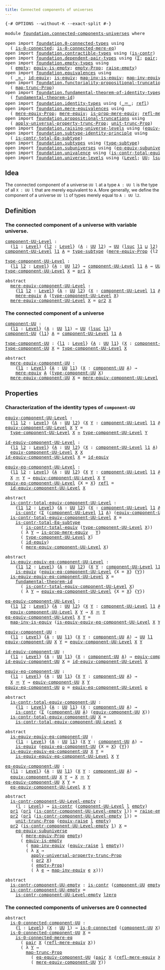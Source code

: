 ```yaml
---
title: Connected components of universes
---
```


<pre class="Agda"><a id="59" class="Symbol">{-#</a> <a id="63" class="Keyword">OPTIONS</a> <a id="71" class="Pragma">--without-K</a> <a id="83" class="Pragma">--exact-split</a> <a id="97" class="Symbol">#-}</a>

<a id="102" class="Keyword">module</a> <a id="109" href="foundation.connected-components-universes.html" class="Module">foundation.connected-components-universes</a> <a id="151" class="Keyword">where</a>

<a id="158" class="Keyword">open</a> <a id="163" class="Keyword">import</a> <a id="170" href="foundation.0-connected-types.html" class="Module">foundation.0-connected-types</a> <a id="199" class="Keyword">using</a>
  <a id="207" class="Symbol">(</a> <a id="209" href="foundation.0-connected-types.html#1858" class="Function">is-0-connected</a><a id="223" class="Symbol">;</a> <a id="225" href="foundation.0-connected-types.html#2434" class="Function">is-0-connected-mere-eq</a><a id="247" class="Symbol">)</a>
<a id="249" class="Keyword">open</a> <a id="254" class="Keyword">import</a> <a id="261" href="foundation.contractible-types.html" class="Module">foundation.contractible-types</a> <a id="291" class="Keyword">using</a> <a id="297" class="Symbol">(</a><a id="298" href="foundation-core.contractible-types.html#1006" class="Function">is-contr</a><a id="306" class="Symbol">)</a>
<a id="308" class="Keyword">open</a> <a id="313" class="Keyword">import</a> <a id="320" href="foundation.dependent-pair-types.html" class="Module">foundation.dependent-pair-types</a> <a id="352" class="Keyword">using</a> <a id="358" class="Symbol">(</a><a id="359" href="foundation-core.dependent-pair-types.html#515" class="Record">Σ</a><a id="360" class="Symbol">;</a> <a id="362" href="foundation-core.dependent-pair-types.html#588" class="InductiveConstructor">pair</a><a id="366" class="Symbol">;</a> <a id="368" href="foundation-core.dependent-pair-types.html#605" class="Field">pr1</a><a id="371" class="Symbol">;</a> <a id="373" href="foundation-core.dependent-pair-types.html#617" class="Field">pr2</a><a id="376" class="Symbol">)</a>
<a id="378" class="Keyword">open</a> <a id="383" class="Keyword">import</a> <a id="390" href="foundation.empty-types.html" class="Module">foundation.empty-types</a> <a id="413" class="Keyword">using</a>
  <a id="421" class="Symbol">(</a> <a id="423" href="foundation-core.empty-types.html#1057" class="Datatype">empty</a><a id="428" class="Symbol">;</a> <a id="430" href="foundation-core.empty-types.html#2113" class="Function">equiv-is-empty</a><a id="444" class="Symbol">;</a> <a id="446" href="foundation-core.empty-types.html#2427" class="Function">empty-Prop</a><a id="456" class="Symbol">;</a> <a id="458" href="foundation.empty-types.html#1462" class="Function">raise-empty</a><a id="469" class="Symbol">)</a>
<a id="471" class="Keyword">open</a> <a id="476" class="Keyword">import</a> <a id="483" href="foundation.equivalences.html" class="Module">foundation.equivalences</a> <a id="507" class="Keyword">using</a>
  <a id="515" class="Symbol">(</a> <a id="517" href="foundation-core.equivalences.html#1621" class="Function Operator">_≃_</a><a id="520" class="Symbol">;</a> <a id="522" href="foundation-core.equivalences.html#2494" class="Function">id-equiv</a><a id="530" class="Symbol">;</a> <a id="532" href="foundation-core.equivalences.html#1556" class="Function">is-equiv</a><a id="540" class="Symbol">;</a> <a id="542" href="foundation-core.equivalences.html#4187" class="Function">map-inv-is-equiv</a><a id="558" class="Symbol">;</a> <a id="560" href="foundation-core.equivalences.html#5036" class="Function">map-inv-equiv</a><a id="573" class="Symbol">)</a>
<a id="575" class="Keyword">open</a> <a id="580" class="Keyword">import</a> <a id="587" href="foundation.functoriality-propositional-truncation.html" class="Module">foundation.functoriality-propositional-truncation</a> <a id="637" class="Keyword">using</a>
  <a id="645" class="Symbol">(</a> <a id="647" href="foundation.functoriality-propositional-truncation.html#1456" class="Function">map-trunc-Prop</a><a id="661" class="Symbol">)</a>
<a id="663" class="Keyword">open</a> <a id="668" class="Keyword">import</a> <a id="675" href="foundation.fundamental-theorem-of-identity-types.html" class="Module">foundation.fundamental-theorem-of-identity-types</a> <a id="724" class="Keyword">using</a>
  <a id="732" class="Symbol">(</a> <a id="734" href="foundation-core.fundamental-theorem-of-identity-types.html#1894" class="Function">fundamental-theorem-id</a><a id="756" class="Symbol">)</a>
<a id="758" class="Keyword">open</a> <a id="763" class="Keyword">import</a> <a id="770" href="foundation.identity-types.html" class="Module">foundation.identity-types</a> <a id="796" class="Keyword">using</a> <a id="802" class="Symbol">(</a><a id="803" href="foundation-core.identity-types.html#1865" class="Function Operator">_＝_</a><a id="806" class="Symbol">;</a> <a id="808" href="foundation-core.identity-types.html#1820" class="InductiveConstructor">refl</a><a id="812" class="Symbol">)</a>
<a id="814" class="Keyword">open</a> <a id="819" class="Keyword">import</a> <a id="826" href="foundation.mere-equivalences.html" class="Module">foundation.mere-equivalences</a> <a id="855" class="Keyword">using</a>
  <a id="863" class="Symbol">(</a> <a id="865" href="foundation.mere-equivalences.html#1301" class="Function">mere-equiv-Prop</a><a id="880" class="Symbol">;</a> <a id="882" href="foundation.mere-equivalences.html#1415" class="Function">mere-equiv</a><a id="892" class="Symbol">;</a> <a id="894" href="foundation.mere-equivalences.html#1538" class="Function">is-prop-mere-equiv</a><a id="912" class="Symbol">;</a> <a id="914" href="foundation.mere-equivalences.html#1771" class="Function">refl-mere-equiv</a><a id="929" class="Symbol">)</a>
<a id="931" class="Keyword">open</a> <a id="936" class="Keyword">import</a> <a id="943" href="foundation.propositional-truncations.html" class="Module">foundation.propositional-truncations</a> <a id="980" class="Keyword">using</a>
  <a id="988" class="Symbol">(</a> <a id="990" href="foundation.propositional-truncations.html#5775" class="Function">apply-universal-property-trunc-Prop</a><a id="1025" class="Symbol">;</a> <a id="1027" href="foundation.propositional-truncations.html#2293" class="Function">unit-trunc-Prop</a><a id="1042" class="Symbol">)</a>
<a id="1044" class="Keyword">open</a> <a id="1049" class="Keyword">import</a> <a id="1056" href="foundation.raising-universe-levels.html" class="Module">foundation.raising-universe-levels</a> <a id="1091" class="Keyword">using</a> <a id="1097" class="Symbol">(</a><a id="1098" href="foundation.raising-universe-levels.html#1550" class="Function">equiv-raise</a><a id="1109" class="Symbol">)</a>
<a id="1111" class="Keyword">open</a> <a id="1116" class="Keyword">import</a> <a id="1123" href="foundation.subtype-identity-principle.html" class="Module">foundation.subtype-identity-principle</a> <a id="1161" class="Keyword">using</a>
  <a id="1169" class="Symbol">(</a> <a id="1171" href="foundation-core.subtype-identity-principle.html#1586" class="Function">is-contr-total-Eq-subtype</a><a id="1196" class="Symbol">)</a>
<a id="1198" class="Keyword">open</a> <a id="1203" class="Keyword">import</a> <a id="1210" href="foundation.subtypes.html" class="Module">foundation.subtypes</a> <a id="1230" class="Keyword">using</a> <a id="1236" class="Symbol">(</a><a id="1237" href="foundation-core.subtypes.html#2619" class="Function">type-subtype</a><a id="1249" class="Symbol">)</a>
<a id="1251" class="Keyword">open</a> <a id="1256" class="Keyword">import</a> <a id="1263" href="foundation.subuniverses.html" class="Module">foundation.subuniverses</a> <a id="1287" class="Keyword">using</a> <a id="1293" class="Symbol">(</a><a id="1294" href="foundation.subuniverses.html#3939" class="Function">eq-equiv-subuniverse</a><a id="1314" class="Symbol">)</a>
<a id="1316" class="Keyword">open</a> <a id="1321" class="Keyword">import</a> <a id="1328" href="foundation.univalence.html" class="Module">foundation.univalence</a> <a id="1350" class="Keyword">using</a> <a id="1356" class="Symbol">(</a><a id="1357" href="foundation-core.univalence.html#2381" class="Function">is-contr-total-equiv</a><a id="1377" class="Symbol">)</a>
<a id="1379" class="Keyword">open</a> <a id="1384" class="Keyword">import</a> <a id="1391" href="foundation.universe-levels.html" class="Module">foundation.universe-levels</a> <a id="1418" class="Keyword">using</a> <a id="1424" class="Symbol">(</a><a id="1425" href="Agda.Primitive.html#597" class="Postulate">Level</a><a id="1430" class="Symbol">;</a> <a id="1432" href="foundation-core.universe-levels.html#235" class="Primitive">UU</a><a id="1434" class="Symbol">;</a> <a id="1436" href="Agda.Primitive.html#780" class="Primitive">lsuc</a><a id="1440" class="Symbol">;</a> <a id="1442" href="Agda.Primitive.html#810" class="Primitive Operator">_⊔_</a><a id="1445" class="Symbol">;</a> <a id="1447" href="Agda.Primitive.html#764" class="Primitive">lzero</a><a id="1452" class="Symbol">)</a>
</pre>
## Idea

The connected component of a universe `UU l` at a type `A : UU l` is the type of all `X : UU l` that are merely equivalent to `A`. More generally, we define the component of a universe `UU l1` of types merely equal to `A : UU l2`.

## Definition

### The connected component of a universe with variable universe.

<pre class="Agda"><a id="component-UU-Level"></a><a id="1790" href="foundation.connected-components-universes.html#1790" class="Function">component-UU-Level</a> <a id="1809" class="Symbol">:</a>
  <a id="1813" class="Symbol">(</a><a id="1814" href="foundation.connected-components-universes.html#1814" class="Bound">l1</a> <a id="1817" class="Symbol">:</a> <a id="1819" href="Agda.Primitive.html#597" class="Postulate">Level</a><a id="1824" class="Symbol">)</a> <a id="1826" class="Symbol">{</a><a id="1827" href="foundation.connected-components-universes.html#1827" class="Bound">l2</a> <a id="1830" class="Symbol">:</a> <a id="1832" href="Agda.Primitive.html#597" class="Postulate">Level</a><a id="1837" class="Symbol">}</a> <a id="1839" class="Symbol">(</a><a id="1840" href="foundation.connected-components-universes.html#1840" class="Bound">A</a> <a id="1842" class="Symbol">:</a> <a id="1844" href="foundation-core.universe-levels.html#235" class="Primitive">UU</a> <a id="1847" href="foundation.connected-components-universes.html#1827" class="Bound">l2</a><a id="1849" class="Symbol">)</a> <a id="1851" class="Symbol">→</a> <a id="1853" href="foundation-core.universe-levels.html#235" class="Primitive">UU</a> <a id="1856" class="Symbol">(</a><a id="1857" href="Agda.Primitive.html#780" class="Primitive">lsuc</a> <a id="1862" href="foundation.connected-components-universes.html#1814" class="Bound">l1</a> <a id="1865" href="Agda.Primitive.html#810" class="Primitive Operator">⊔</a> <a id="1867" href="foundation.connected-components-universes.html#1827" class="Bound">l2</a><a id="1869" class="Symbol">)</a>
<a id="1871" href="foundation.connected-components-universes.html#1790" class="Function">component-UU-Level</a> <a id="1890" href="foundation.connected-components-universes.html#1890" class="Bound">l1</a> <a id="1893" href="foundation.connected-components-universes.html#1893" class="Bound">A</a> <a id="1895" class="Symbol">=</a> <a id="1897" href="foundation-core.subtypes.html#2619" class="Function">type-subtype</a> <a id="1910" class="Symbol">(</a><a id="1911" href="foundation.mere-equivalences.html#1301" class="Function">mere-equiv-Prop</a> <a id="1927" class="Symbol">{</a><a id="1928" class="Argument">l2</a> <a id="1931" class="Symbol">=</a> <a id="1933" href="foundation.connected-components-universes.html#1890" class="Bound">l1</a><a id="1935" class="Symbol">}</a> <a id="1937" href="foundation.connected-components-universes.html#1893" class="Bound">A</a><a id="1938" class="Symbol">)</a>

<a id="type-component-UU-Level"></a><a id="1941" href="foundation.connected-components-universes.html#1941" class="Function">type-component-UU-Level</a> <a id="1965" class="Symbol">:</a>
  <a id="1969" class="Symbol">{</a><a id="1970" href="foundation.connected-components-universes.html#1970" class="Bound">l1</a> <a id="1973" href="foundation.connected-components-universes.html#1973" class="Bound">l2</a> <a id="1976" class="Symbol">:</a> <a id="1978" href="Agda.Primitive.html#597" class="Postulate">Level</a><a id="1983" class="Symbol">}</a> <a id="1985" class="Symbol">{</a><a id="1986" href="foundation.connected-components-universes.html#1986" class="Bound">A</a> <a id="1988" class="Symbol">:</a> <a id="1990" href="foundation-core.universe-levels.html#235" class="Primitive">UU</a> <a id="1993" href="foundation.connected-components-universes.html#1973" class="Bound">l2</a><a id="1995" class="Symbol">}</a> <a id="1997" class="Symbol">→</a> <a id="1999" href="foundation.connected-components-universes.html#1790" class="Function">component-UU-Level</a> <a id="2018" href="foundation.connected-components-universes.html#1970" class="Bound">l1</a> <a id="2021" href="foundation.connected-components-universes.html#1986" class="Bound">A</a> <a id="2023" class="Symbol">→</a> <a id="2025" href="foundation-core.universe-levels.html#235" class="Primitive">UU</a> <a id="2028" href="foundation.connected-components-universes.html#1970" class="Bound">l1</a>
<a id="2031" href="foundation.connected-components-universes.html#1941" class="Function">type-component-UU-Level</a> <a id="2055" href="foundation.connected-components-universes.html#2055" class="Bound">X</a> <a id="2057" class="Symbol">=</a> <a id="2059" href="foundation-core.dependent-pair-types.html#605" class="Field">pr1</a> <a id="2063" href="foundation.connected-components-universes.html#2055" class="Bound">X</a>

<a id="2066" class="Keyword">abstract</a>
  <a id="mere-equiv-component-UU-Level"></a><a id="2077" href="foundation.connected-components-universes.html#2077" class="Function">mere-equiv-component-UU-Level</a> <a id="2107" class="Symbol">:</a>
    <a id="2113" class="Symbol">{</a><a id="2114" href="foundation.connected-components-universes.html#2114" class="Bound">l1</a> <a id="2117" href="foundation.connected-components-universes.html#2117" class="Bound">l2</a> <a id="2120" class="Symbol">:</a> <a id="2122" href="Agda.Primitive.html#597" class="Postulate">Level</a><a id="2127" class="Symbol">}</a> <a id="2129" class="Symbol">{</a><a id="2130" href="foundation.connected-components-universes.html#2130" class="Bound">A</a> <a id="2132" class="Symbol">:</a> <a id="2134" href="foundation-core.universe-levels.html#235" class="Primitive">UU</a> <a id="2137" href="foundation.connected-components-universes.html#2117" class="Bound">l2</a><a id="2139" class="Symbol">}</a> <a id="2141" class="Symbol">(</a><a id="2142" href="foundation.connected-components-universes.html#2142" class="Bound">X</a> <a id="2144" class="Symbol">:</a> <a id="2146" href="foundation.connected-components-universes.html#1790" class="Function">component-UU-Level</a> <a id="2165" href="foundation.connected-components-universes.html#2114" class="Bound">l1</a> <a id="2168" href="foundation.connected-components-universes.html#2130" class="Bound">A</a><a id="2169" class="Symbol">)</a> <a id="2171" class="Symbol">→</a>
    <a id="2177" href="foundation.mere-equivalences.html#1415" class="Function">mere-equiv</a> <a id="2188" href="foundation.connected-components-universes.html#2130" class="Bound">A</a> <a id="2190" class="Symbol">(</a><a id="2191" href="foundation.connected-components-universes.html#1941" class="Function">type-component-UU-Level</a> <a id="2215" href="foundation.connected-components-universes.html#2142" class="Bound">X</a><a id="2216" class="Symbol">)</a>
  <a id="2220" href="foundation.connected-components-universes.html#2077" class="Function">mere-equiv-component-UU-Level</a> <a id="2250" href="foundation.connected-components-universes.html#2250" class="Bound">X</a> <a id="2252" class="Symbol">=</a> <a id="2254" href="foundation-core.dependent-pair-types.html#617" class="Field">pr2</a> <a id="2258" href="foundation.connected-components-universes.html#2250" class="Bound">X</a>
</pre>
### The connected component of a universe

<pre class="Agda"><a id="component-UU"></a><a id="2316" href="foundation.connected-components-universes.html#2316" class="Function">component-UU</a> <a id="2329" class="Symbol">:</a>
  <a id="2333" class="Symbol">{</a><a id="2334" href="foundation.connected-components-universes.html#2334" class="Bound">l1</a> <a id="2337" class="Symbol">:</a> <a id="2339" href="Agda.Primitive.html#597" class="Postulate">Level</a><a id="2344" class="Symbol">}</a> <a id="2346" class="Symbol">(</a><a id="2347" href="foundation.connected-components-universes.html#2347" class="Bound">A</a> <a id="2349" class="Symbol">:</a> <a id="2351" href="foundation-core.universe-levels.html#235" class="Primitive">UU</a> <a id="2354" href="foundation.connected-components-universes.html#2334" class="Bound">l1</a><a id="2356" class="Symbol">)</a> <a id="2358" class="Symbol">→</a> <a id="2360" href="foundation-core.universe-levels.html#235" class="Primitive">UU</a> <a id="2363" class="Symbol">(</a><a id="2364" href="Agda.Primitive.html#780" class="Primitive">lsuc</a> <a id="2369" href="foundation.connected-components-universes.html#2334" class="Bound">l1</a><a id="2371" class="Symbol">)</a>
<a id="2373" href="foundation.connected-components-universes.html#2316" class="Function">component-UU</a> <a id="2386" class="Symbol">{</a><a id="2387" href="foundation.connected-components-universes.html#2387" class="Bound">l1</a><a id="2389" class="Symbol">}</a> <a id="2391" href="foundation.connected-components-universes.html#2391" class="Bound">A</a> <a id="2393" class="Symbol">=</a> <a id="2395" href="foundation.connected-components-universes.html#1790" class="Function">component-UU-Level</a> <a id="2414" href="foundation.connected-components-universes.html#2387" class="Bound">l1</a> <a id="2417" href="foundation.connected-components-universes.html#2391" class="Bound">A</a>

<a id="type-component-UU"></a><a id="2420" href="foundation.connected-components-universes.html#2420" class="Function">type-component-UU</a> <a id="2438" class="Symbol">:</a> <a id="2440" class="Symbol">{</a><a id="2441" href="foundation.connected-components-universes.html#2441" class="Bound">l1</a> <a id="2444" class="Symbol">:</a> <a id="2446" href="Agda.Primitive.html#597" class="Postulate">Level</a><a id="2451" class="Symbol">}</a> <a id="2453" class="Symbol">{</a><a id="2454" href="foundation.connected-components-universes.html#2454" class="Bound">A</a> <a id="2456" class="Symbol">:</a> <a id="2458" href="foundation-core.universe-levels.html#235" class="Primitive">UU</a> <a id="2461" href="foundation.connected-components-universes.html#2441" class="Bound">l1</a><a id="2463" class="Symbol">}</a> <a id="2465" class="Symbol">(</a><a id="2466" href="foundation.connected-components-universes.html#2466" class="Bound">X</a> <a id="2468" class="Symbol">:</a> <a id="2470" href="foundation.connected-components-universes.html#2316" class="Function">component-UU</a> <a id="2483" href="foundation.connected-components-universes.html#2454" class="Bound">A</a><a id="2484" class="Symbol">)</a> <a id="2486" class="Symbol">→</a> <a id="2488" href="foundation-core.universe-levels.html#235" class="Primitive">UU</a> <a id="2491" href="foundation.connected-components-universes.html#2441" class="Bound">l1</a>
<a id="2494" href="foundation.connected-components-universes.html#2420" class="Function">type-component-UU</a> <a id="2512" href="foundation.connected-components-universes.html#2512" class="Bound">X</a> <a id="2514" class="Symbol">=</a> <a id="2516" href="foundation.connected-components-universes.html#1941" class="Function">type-component-UU-Level</a> <a id="2540" href="foundation.connected-components-universes.html#2512" class="Bound">X</a>

<a id="2543" class="Keyword">abstract</a>
  <a id="mere-equiv-component-UU"></a><a id="2554" href="foundation.connected-components-universes.html#2554" class="Function">mere-equiv-component-UU</a> <a id="2578" class="Symbol">:</a>
    <a id="2584" class="Symbol">{</a><a id="2585" href="foundation.connected-components-universes.html#2585" class="Bound">l1</a> <a id="2588" class="Symbol">:</a> <a id="2590" href="Agda.Primitive.html#597" class="Postulate">Level</a><a id="2595" class="Symbol">}</a> <a id="2597" class="Symbol">{</a><a id="2598" href="foundation.connected-components-universes.html#2598" class="Bound">A</a> <a id="2600" class="Symbol">:</a> <a id="2602" href="foundation-core.universe-levels.html#235" class="Primitive">UU</a> <a id="2605" href="foundation.connected-components-universes.html#2585" class="Bound">l1</a><a id="2607" class="Symbol">}</a> <a id="2609" class="Symbol">(</a><a id="2610" href="foundation.connected-components-universes.html#2610" class="Bound">X</a> <a id="2612" class="Symbol">:</a> <a id="2614" href="foundation.connected-components-universes.html#2316" class="Function">component-UU</a> <a id="2627" href="foundation.connected-components-universes.html#2598" class="Bound">A</a><a id="2628" class="Symbol">)</a> <a id="2630" class="Symbol">→</a>
    <a id="2636" href="foundation.mere-equivalences.html#1415" class="Function">mere-equiv</a> <a id="2647" href="foundation.connected-components-universes.html#2598" class="Bound">A</a> <a id="2649" class="Symbol">(</a><a id="2650" href="foundation.connected-components-universes.html#2420" class="Function">type-component-UU</a> <a id="2668" href="foundation.connected-components-universes.html#2610" class="Bound">X</a><a id="2669" class="Symbol">)</a>
  <a id="2673" href="foundation.connected-components-universes.html#2554" class="Function">mere-equiv-component-UU</a> <a id="2697" href="foundation.connected-components-universes.html#2697" class="Bound">X</a> <a id="2699" class="Symbol">=</a> <a id="2701" href="foundation.connected-components-universes.html#2077" class="Function">mere-equiv-component-UU-Level</a> <a id="2731" href="foundation.connected-components-universes.html#2697" class="Bound">X</a>
</pre>
## Properties

### Characterization of the identity types of `component-UU`

<pre class="Agda"><a id="equiv-component-UU-Level"></a><a id="2823" href="foundation.connected-components-universes.html#2823" class="Function">equiv-component-UU-Level</a> <a id="2848" class="Symbol">:</a>
  <a id="2852" class="Symbol">{</a><a id="2853" href="foundation.connected-components-universes.html#2853" class="Bound">l1</a> <a id="2856" href="foundation.connected-components-universes.html#2856" class="Bound">l2</a> <a id="2859" class="Symbol">:</a> <a id="2861" href="Agda.Primitive.html#597" class="Postulate">Level</a><a id="2866" class="Symbol">}</a> <a id="2868" class="Symbol">{</a><a id="2869" href="foundation.connected-components-universes.html#2869" class="Bound">A</a> <a id="2871" class="Symbol">:</a> <a id="2873" href="foundation-core.universe-levels.html#235" class="Primitive">UU</a> <a id="2876" href="foundation.connected-components-universes.html#2856" class="Bound">l2</a><a id="2878" class="Symbol">}</a> <a id="2880" class="Symbol">(</a><a id="2881" href="foundation.connected-components-universes.html#2881" class="Bound">X</a> <a id="2883" href="foundation.connected-components-universes.html#2883" class="Bound">Y</a> <a id="2885" class="Symbol">:</a> <a id="2887" href="foundation.connected-components-universes.html#1790" class="Function">component-UU-Level</a> <a id="2906" href="foundation.connected-components-universes.html#2853" class="Bound">l1</a> <a id="2909" href="foundation.connected-components-universes.html#2869" class="Bound">A</a><a id="2910" class="Symbol">)</a> <a id="2912" class="Symbol">→</a> <a id="2914" href="foundation-core.universe-levels.html#235" class="Primitive">UU</a> <a id="2917" href="foundation.connected-components-universes.html#2853" class="Bound">l1</a>
<a id="2920" href="foundation.connected-components-universes.html#2823" class="Function">equiv-component-UU-Level</a> <a id="2945" href="foundation.connected-components-universes.html#2945" class="Bound">X</a> <a id="2947" href="foundation.connected-components-universes.html#2947" class="Bound">Y</a> <a id="2949" class="Symbol">=</a>
  <a id="2953" href="foundation.connected-components-universes.html#1941" class="Function">type-component-UU-Level</a> <a id="2977" href="foundation.connected-components-universes.html#2945" class="Bound">X</a> <a id="2979" href="foundation-core.equivalences.html#1621" class="Function Operator">≃</a> <a id="2981" href="foundation.connected-components-universes.html#1941" class="Function">type-component-UU-Level</a> <a id="3005" href="foundation.connected-components-universes.html#2947" class="Bound">Y</a>

<a id="id-equiv-component-UU-Level"></a><a id="3008" href="foundation.connected-components-universes.html#3008" class="Function">id-equiv-component-UU-Level</a> <a id="3036" class="Symbol">:</a>
  <a id="3040" class="Symbol">{</a><a id="3041" href="foundation.connected-components-universes.html#3041" class="Bound">l1</a> <a id="3044" href="foundation.connected-components-universes.html#3044" class="Bound">l2</a> <a id="3047" class="Symbol">:</a> <a id="3049" href="Agda.Primitive.html#597" class="Postulate">Level</a><a id="3054" class="Symbol">}</a> <a id="3056" class="Symbol">{</a><a id="3057" href="foundation.connected-components-universes.html#3057" class="Bound">A</a> <a id="3059" class="Symbol">:</a> <a id="3061" href="foundation-core.universe-levels.html#235" class="Primitive">UU</a> <a id="3064" href="foundation.connected-components-universes.html#3044" class="Bound">l2</a><a id="3066" class="Symbol">}</a> <a id="3068" class="Symbol">(</a><a id="3069" href="foundation.connected-components-universes.html#3069" class="Bound">X</a> <a id="3071" class="Symbol">:</a> <a id="3073" href="foundation.connected-components-universes.html#1790" class="Function">component-UU-Level</a> <a id="3092" href="foundation.connected-components-universes.html#3041" class="Bound">l1</a> <a id="3095" href="foundation.connected-components-universes.html#3057" class="Bound">A</a><a id="3096" class="Symbol">)</a> <a id="3098" class="Symbol">→</a>
  <a id="3102" href="foundation.connected-components-universes.html#2823" class="Function">equiv-component-UU-Level</a> <a id="3127" href="foundation.connected-components-universes.html#3069" class="Bound">X</a> <a id="3129" href="foundation.connected-components-universes.html#3069" class="Bound">X</a>
<a id="3131" href="foundation.connected-components-universes.html#3008" class="Function">id-equiv-component-UU-Level</a> <a id="3159" href="foundation.connected-components-universes.html#3159" class="Bound">X</a> <a id="3161" class="Symbol">=</a> <a id="3163" href="foundation-core.equivalences.html#2494" class="Function">id-equiv</a>

<a id="equiv-eq-component-UU-Level"></a><a id="3173" href="foundation.connected-components-universes.html#3173" class="Function">equiv-eq-component-UU-Level</a> <a id="3201" class="Symbol">:</a>
  <a id="3205" class="Symbol">{</a><a id="3206" href="foundation.connected-components-universes.html#3206" class="Bound">l1</a> <a id="3209" href="foundation.connected-components-universes.html#3209" class="Bound">l2</a> <a id="3212" class="Symbol">:</a> <a id="3214" href="Agda.Primitive.html#597" class="Postulate">Level</a><a id="3219" class="Symbol">}</a> <a id="3221" class="Symbol">{</a><a id="3222" href="foundation.connected-components-universes.html#3222" class="Bound">A</a> <a id="3224" class="Symbol">:</a> <a id="3226" href="foundation-core.universe-levels.html#235" class="Primitive">UU</a> <a id="3229" href="foundation.connected-components-universes.html#3209" class="Bound">l2</a><a id="3231" class="Symbol">}</a> <a id="3233" class="Symbol">{</a><a id="3234" href="foundation.connected-components-universes.html#3234" class="Bound">X</a> <a id="3236" href="foundation.connected-components-universes.html#3236" class="Bound">Y</a> <a id="3238" class="Symbol">:</a> <a id="3240" href="foundation.connected-components-universes.html#1790" class="Function">component-UU-Level</a> <a id="3259" href="foundation.connected-components-universes.html#3206" class="Bound">l1</a> <a id="3262" href="foundation.connected-components-universes.html#3222" class="Bound">A</a><a id="3263" class="Symbol">}</a> <a id="3265" class="Symbol">→</a>
  <a id="3269" href="foundation.connected-components-universes.html#3234" class="Bound">X</a> <a id="3271" href="foundation-core.identity-types.html#1865" class="Function Operator">＝</a> <a id="3273" href="foundation.connected-components-universes.html#3236" class="Bound">Y</a> <a id="3275" class="Symbol">→</a> <a id="3277" href="foundation.connected-components-universes.html#2823" class="Function">equiv-component-UU-Level</a> <a id="3302" href="foundation.connected-components-universes.html#3234" class="Bound">X</a> <a id="3304" href="foundation.connected-components-universes.html#3236" class="Bound">Y</a>
<a id="3306" href="foundation.connected-components-universes.html#3173" class="Function">equiv-eq-component-UU-Level</a> <a id="3334" class="Symbol">{</a><a id="3335" class="Argument">X</a> <a id="3337" class="Symbol">=</a> <a id="3339" href="foundation.connected-components-universes.html#3339" class="Bound">X</a><a id="3340" class="Symbol">}</a> <a id="3342" href="foundation-core.identity-types.html#1820" class="InductiveConstructor">refl</a> <a id="3347" class="Symbol">=</a>
  <a id="3351" href="foundation.connected-components-universes.html#3008" class="Function">id-equiv-component-UU-Level</a> <a id="3379" href="foundation.connected-components-universes.html#3339" class="Bound">X</a>

<a id="3382" class="Keyword">abstract</a>
  <a id="is-contr-total-equiv-component-UU-Level"></a><a id="3393" href="foundation.connected-components-universes.html#3393" class="Function">is-contr-total-equiv-component-UU-Level</a> <a id="3433" class="Symbol">:</a>
    <a id="3439" class="Symbol">{</a><a id="3440" href="foundation.connected-components-universes.html#3440" class="Bound">l1</a> <a id="3443" href="foundation.connected-components-universes.html#3443" class="Bound">l2</a> <a id="3446" class="Symbol">:</a> <a id="3448" href="Agda.Primitive.html#597" class="Postulate">Level</a><a id="3453" class="Symbol">}</a> <a id="3455" class="Symbol">{</a><a id="3456" href="foundation.connected-components-universes.html#3456" class="Bound">A</a> <a id="3458" class="Symbol">:</a> <a id="3460" href="foundation-core.universe-levels.html#235" class="Primitive">UU</a> <a id="3463" href="foundation.connected-components-universes.html#3443" class="Bound">l2</a><a id="3465" class="Symbol">}</a> <a id="3467" class="Symbol">(</a><a id="3468" href="foundation.connected-components-universes.html#3468" class="Bound">X</a> <a id="3470" class="Symbol">:</a> <a id="3472" href="foundation.connected-components-universes.html#1790" class="Function">component-UU-Level</a> <a id="3491" href="foundation.connected-components-universes.html#3440" class="Bound">l1</a> <a id="3494" href="foundation.connected-components-universes.html#3456" class="Bound">A</a><a id="3495" class="Symbol">)</a> <a id="3497" class="Symbol">→</a>
    <a id="3503" href="foundation-core.contractible-types.html#1006" class="Function">is-contr</a> <a id="3512" class="Symbol">(</a><a id="3513" href="foundation-core.dependent-pair-types.html#515" class="Record">Σ</a> <a id="3515" class="Symbol">(</a><a id="3516" href="foundation.connected-components-universes.html#1790" class="Function">component-UU-Level</a> <a id="3535" href="foundation.connected-components-universes.html#3440" class="Bound">l1</a> <a id="3538" href="foundation.connected-components-universes.html#3456" class="Bound">A</a><a id="3539" class="Symbol">)</a> <a id="3541" class="Symbol">(</a><a id="3542" href="foundation.connected-components-universes.html#2823" class="Function">equiv-component-UU-Level</a> <a id="3567" href="foundation.connected-components-universes.html#3468" class="Bound">X</a><a id="3568" class="Symbol">))</a>
  <a id="3573" href="foundation.connected-components-universes.html#3393" class="Function">is-contr-total-equiv-component-UU-Level</a> <a id="3613" href="foundation.connected-components-universes.html#3613" class="Bound">X</a> <a id="3615" class="Symbol">=</a>
    <a id="3621" href="foundation-core.subtype-identity-principle.html#1586" class="Function">is-contr-total-Eq-subtype</a>
      <a id="3653" class="Symbol">(</a> <a id="3655" href="foundation-core.univalence.html#2381" class="Function">is-contr-total-equiv</a> <a id="3676" class="Symbol">(</a><a id="3677" href="foundation.connected-components-universes.html#1941" class="Function">type-component-UU-Level</a> <a id="3701" href="foundation.connected-components-universes.html#3613" class="Bound">X</a><a id="3702" class="Symbol">))</a>
      <a id="3711" class="Symbol">(</a> <a id="3713" class="Symbol">λ</a> <a id="3715" href="foundation.connected-components-universes.html#3715" class="Bound">Y</a> <a id="3717" class="Symbol">→</a> <a id="3719" href="foundation.mere-equivalences.html#1538" class="Function">is-prop-mere-equiv</a> <a id="3738" class="Symbol">_</a> <a id="3740" href="foundation.connected-components-universes.html#3715" class="Bound">Y</a><a id="3741" class="Symbol">)</a>
      <a id="3749" class="Symbol">(</a> <a id="3751" href="foundation.connected-components-universes.html#1941" class="Function">type-component-UU-Level</a> <a id="3775" href="foundation.connected-components-universes.html#3613" class="Bound">X</a><a id="3776" class="Symbol">)</a>
      <a id="3784" class="Symbol">(</a> <a id="3786" href="foundation-core.equivalences.html#2494" class="Function">id-equiv</a><a id="3794" class="Symbol">)</a>
      <a id="3802" class="Symbol">(</a> <a id="3804" href="foundation.connected-components-universes.html#2077" class="Function">mere-equiv-component-UU-Level</a> <a id="3834" href="foundation.connected-components-universes.html#3613" class="Bound">X</a><a id="3835" class="Symbol">)</a>

<a id="3838" class="Keyword">abstract</a>
  <a id="is-equiv-equiv-eq-component-UU-Level"></a><a id="3849" href="foundation.connected-components-universes.html#3849" class="Function">is-equiv-equiv-eq-component-UU-Level</a> <a id="3886" class="Symbol">:</a>
    <a id="3892" class="Symbol">{</a><a id="3893" href="foundation.connected-components-universes.html#3893" class="Bound">l1</a> <a id="3896" href="foundation.connected-components-universes.html#3896" class="Bound">l2</a> <a id="3899" class="Symbol">:</a> <a id="3901" href="Agda.Primitive.html#597" class="Postulate">Level</a><a id="3906" class="Symbol">}</a> <a id="3908" class="Symbol">{</a><a id="3909" href="foundation.connected-components-universes.html#3909" class="Bound">A</a> <a id="3911" class="Symbol">:</a> <a id="3913" href="foundation-core.universe-levels.html#235" class="Primitive">UU</a> <a id="3916" href="foundation.connected-components-universes.html#3896" class="Bound">l2</a><a id="3918" class="Symbol">}</a> <a id="3920" class="Symbol">(</a><a id="3921" href="foundation.connected-components-universes.html#3921" class="Bound">X</a> <a id="3923" href="foundation.connected-components-universes.html#3923" class="Bound">Y</a> <a id="3925" class="Symbol">:</a> <a id="3927" href="foundation.connected-components-universes.html#1790" class="Function">component-UU-Level</a> <a id="3946" href="foundation.connected-components-universes.html#3893" class="Bound">l1</a> <a id="3949" href="foundation.connected-components-universes.html#3909" class="Bound">A</a><a id="3950" class="Symbol">)</a> <a id="3952" class="Symbol">→</a>
    <a id="3958" href="foundation-core.equivalences.html#1556" class="Function">is-equiv</a> <a id="3967" class="Symbol">(</a><a id="3968" href="foundation.connected-components-universes.html#3173" class="Function">equiv-eq-component-UU-Level</a> <a id="3996" class="Symbol">{</a><a id="3997" class="Argument">X</a> <a id="3999" class="Symbol">=</a> <a id="4001" href="foundation.connected-components-universes.html#3921" class="Bound">X</a><a id="4002" class="Symbol">}</a> <a id="4004" class="Symbol">{</a><a id="4005" href="foundation.connected-components-universes.html#3923" class="Bound">Y</a><a id="4006" class="Symbol">})</a>
  <a id="4011" href="foundation.connected-components-universes.html#3849" class="Function">is-equiv-equiv-eq-component-UU-Level</a> <a id="4048" href="foundation.connected-components-universes.html#4048" class="Bound">X</a> <a id="4050" class="Symbol">=</a>
    <a id="4056" href="foundation-core.fundamental-theorem-of-identity-types.html#1894" class="Function">fundamental-theorem-id</a>
      <a id="4085" class="Symbol">(</a> <a id="4087" href="foundation.connected-components-universes.html#3393" class="Function">is-contr-total-equiv-component-UU-Level</a> <a id="4127" href="foundation.connected-components-universes.html#4048" class="Bound">X</a><a id="4128" class="Symbol">)</a>
      <a id="4136" class="Symbol">(</a> <a id="4138" class="Symbol">λ</a> <a id="4140" href="foundation.connected-components-universes.html#4140" class="Bound">Y</a> <a id="4142" class="Symbol">→</a> <a id="4144" href="foundation.connected-components-universes.html#3173" class="Function">equiv-eq-component-UU-Level</a> <a id="4172" class="Symbol">{</a><a id="4173" class="Argument">X</a> <a id="4175" class="Symbol">=</a> <a id="4177" href="foundation.connected-components-universes.html#4048" class="Bound">X</a><a id="4178" class="Symbol">}</a> <a id="4180" class="Symbol">{</a><a id="4181" href="foundation.connected-components-universes.html#4140" class="Bound">Y</a><a id="4182" class="Symbol">})</a>

<a id="eq-equiv-component-UU-Level"></a><a id="4186" href="foundation.connected-components-universes.html#4186" class="Function">eq-equiv-component-UU-Level</a> <a id="4214" class="Symbol">:</a>
  <a id="4218" class="Symbol">{</a><a id="4219" href="foundation.connected-components-universes.html#4219" class="Bound">l1</a> <a id="4222" href="foundation.connected-components-universes.html#4222" class="Bound">l2</a> <a id="4225" class="Symbol">:</a> <a id="4227" href="Agda.Primitive.html#597" class="Postulate">Level</a><a id="4232" class="Symbol">}</a> <a id="4234" class="Symbol">{</a><a id="4235" href="foundation.connected-components-universes.html#4235" class="Bound">A</a> <a id="4237" class="Symbol">:</a> <a id="4239" href="foundation-core.universe-levels.html#235" class="Primitive">UU</a> <a id="4242" href="foundation.connected-components-universes.html#4222" class="Bound">l2</a><a id="4244" class="Symbol">}</a> <a id="4246" class="Symbol">(</a><a id="4247" href="foundation.connected-components-universes.html#4247" class="Bound">X</a> <a id="4249" href="foundation.connected-components-universes.html#4249" class="Bound">Y</a> <a id="4251" class="Symbol">:</a> <a id="4253" href="foundation.connected-components-universes.html#1790" class="Function">component-UU-Level</a> <a id="4272" href="foundation.connected-components-universes.html#4219" class="Bound">l1</a> <a id="4275" href="foundation.connected-components-universes.html#4235" class="Bound">A</a><a id="4276" class="Symbol">)</a> <a id="4278" class="Symbol">→</a>
  <a id="4282" href="foundation.connected-components-universes.html#2823" class="Function">equiv-component-UU-Level</a> <a id="4307" href="foundation.connected-components-universes.html#4247" class="Bound">X</a> <a id="4309" href="foundation.connected-components-universes.html#4249" class="Bound">Y</a> <a id="4311" class="Symbol">→</a> <a id="4313" href="foundation.connected-components-universes.html#4247" class="Bound">X</a> <a id="4315" href="foundation-core.identity-types.html#1865" class="Function Operator">＝</a> <a id="4317" href="foundation.connected-components-universes.html#4249" class="Bound">Y</a>
<a id="4319" href="foundation.connected-components-universes.html#4186" class="Function">eq-equiv-component-UU-Level</a> <a id="4347" href="foundation.connected-components-universes.html#4347" class="Bound">X</a> <a id="4349" href="foundation.connected-components-universes.html#4349" class="Bound">Y</a> <a id="4351" class="Symbol">=</a>
  <a id="4355" href="foundation-core.equivalences.html#4187" class="Function">map-inv-is-equiv</a> <a id="4372" class="Symbol">(</a><a id="4373" href="foundation.connected-components-universes.html#3849" class="Function">is-equiv-equiv-eq-component-UU-Level</a> <a id="4410" href="foundation.connected-components-universes.html#4347" class="Bound">X</a> <a id="4412" href="foundation.connected-components-universes.html#4349" class="Bound">Y</a><a id="4413" class="Symbol">)</a>

<a id="equiv-component-UU"></a><a id="4416" href="foundation.connected-components-universes.html#4416" class="Function">equiv-component-UU</a> <a id="4435" class="Symbol">:</a>
  <a id="4439" class="Symbol">{</a><a id="4440" href="foundation.connected-components-universes.html#4440" class="Bound">l1</a> <a id="4443" class="Symbol">:</a> <a id="4445" href="Agda.Primitive.html#597" class="Postulate">Level</a><a id="4450" class="Symbol">}</a> <a id="4452" class="Symbol">{</a><a id="4453" href="foundation.connected-components-universes.html#4453" class="Bound">A</a> <a id="4455" class="Symbol">:</a> <a id="4457" href="foundation-core.universe-levels.html#235" class="Primitive">UU</a> <a id="4460" href="foundation.connected-components-universes.html#4440" class="Bound">l1</a><a id="4462" class="Symbol">}</a> <a id="4464" class="Symbol">(</a><a id="4465" href="foundation.connected-components-universes.html#4465" class="Bound">X</a> <a id="4467" href="foundation.connected-components-universes.html#4467" class="Bound">Y</a> <a id="4469" class="Symbol">:</a> <a id="4471" href="foundation.connected-components-universes.html#2316" class="Function">component-UU</a> <a id="4484" href="foundation.connected-components-universes.html#4453" class="Bound">A</a><a id="4485" class="Symbol">)</a> <a id="4487" class="Symbol">→</a> <a id="4489" href="foundation-core.universe-levels.html#235" class="Primitive">UU</a> <a id="4492" href="foundation.connected-components-universes.html#4440" class="Bound">l1</a>
<a id="4495" href="foundation.connected-components-universes.html#4416" class="Function">equiv-component-UU</a> <a id="4514" href="foundation.connected-components-universes.html#4514" class="Bound">X</a> <a id="4516" href="foundation.connected-components-universes.html#4516" class="Bound">Y</a> <a id="4518" class="Symbol">=</a> <a id="4520" href="foundation.connected-components-universes.html#2823" class="Function">equiv-component-UU-Level</a> <a id="4545" href="foundation.connected-components-universes.html#4514" class="Bound">X</a> <a id="4547" href="foundation.connected-components-universes.html#4516" class="Bound">Y</a>

<a id="id-equiv-component-UU"></a><a id="4550" href="foundation.connected-components-universes.html#4550" class="Function">id-equiv-component-UU</a> <a id="4572" class="Symbol">:</a>
  <a id="4576" class="Symbol">{</a><a id="4577" href="foundation.connected-components-universes.html#4577" class="Bound">l1</a> <a id="4580" class="Symbol">:</a> <a id="4582" href="Agda.Primitive.html#597" class="Postulate">Level</a><a id="4587" class="Symbol">}</a> <a id="4589" class="Symbol">{</a><a id="4590" href="foundation.connected-components-universes.html#4590" class="Bound">A</a> <a id="4592" class="Symbol">:</a> <a id="4594" href="foundation-core.universe-levels.html#235" class="Primitive">UU</a> <a id="4597" href="foundation.connected-components-universes.html#4577" class="Bound">l1</a><a id="4599" class="Symbol">}</a> <a id="4601" class="Symbol">(</a><a id="4602" href="foundation.connected-components-universes.html#4602" class="Bound">X</a> <a id="4604" class="Symbol">:</a> <a id="4606" href="foundation.connected-components-universes.html#2316" class="Function">component-UU</a> <a id="4619" href="foundation.connected-components-universes.html#4590" class="Bound">A</a><a id="4620" class="Symbol">)</a> <a id="4622" class="Symbol">→</a> <a id="4624" href="foundation.connected-components-universes.html#4416" class="Function">equiv-component-UU</a> <a id="4643" href="foundation.connected-components-universes.html#4602" class="Bound">X</a> <a id="4645" href="foundation.connected-components-universes.html#4602" class="Bound">X</a>
<a id="4647" href="foundation.connected-components-universes.html#4550" class="Function">id-equiv-component-UU</a> <a id="4669" href="foundation.connected-components-universes.html#4669" class="Bound">X</a> <a id="4671" class="Symbol">=</a> <a id="4673" href="foundation.connected-components-universes.html#3008" class="Function">id-equiv-component-UU-Level</a> <a id="4701" href="foundation.connected-components-universes.html#4669" class="Bound">X</a>

<a id="equiv-eq-component-UU"></a><a id="4704" href="foundation.connected-components-universes.html#4704" class="Function">equiv-eq-component-UU</a> <a id="4726" class="Symbol">:</a>
  <a id="4730" class="Symbol">{</a><a id="4731" href="foundation.connected-components-universes.html#4731" class="Bound">l1</a> <a id="4734" class="Symbol">:</a> <a id="4736" href="Agda.Primitive.html#597" class="Postulate">Level</a><a id="4741" class="Symbol">}</a> <a id="4743" class="Symbol">{</a><a id="4744" href="foundation.connected-components-universes.html#4744" class="Bound">A</a> <a id="4746" class="Symbol">:</a> <a id="4748" href="foundation-core.universe-levels.html#235" class="Primitive">UU</a> <a id="4751" href="foundation.connected-components-universes.html#4731" class="Bound">l1</a><a id="4753" class="Symbol">}</a> <a id="4755" class="Symbol">{</a><a id="4756" href="foundation.connected-components-universes.html#4756" class="Bound">X</a> <a id="4758" href="foundation.connected-components-universes.html#4758" class="Bound">Y</a> <a id="4760" class="Symbol">:</a> <a id="4762" href="foundation.connected-components-universes.html#2316" class="Function">component-UU</a> <a id="4775" href="foundation.connected-components-universes.html#4744" class="Bound">A</a><a id="4776" class="Symbol">}</a> <a id="4778" class="Symbol">→</a>
  <a id="4782" href="foundation.connected-components-universes.html#4756" class="Bound">X</a> <a id="4784" href="foundation-core.identity-types.html#1865" class="Function Operator">＝</a> <a id="4786" href="foundation.connected-components-universes.html#4758" class="Bound">Y</a> <a id="4788" class="Symbol">→</a> <a id="4790" href="foundation.connected-components-universes.html#4416" class="Function">equiv-component-UU</a> <a id="4809" href="foundation.connected-components-universes.html#4756" class="Bound">X</a> <a id="4811" href="foundation.connected-components-universes.html#4758" class="Bound">Y</a>
<a id="4813" href="foundation.connected-components-universes.html#4704" class="Function">equiv-eq-component-UU</a> <a id="4835" href="foundation.connected-components-universes.html#4835" class="Bound">p</a> <a id="4837" class="Symbol">=</a> <a id="4839" href="foundation.connected-components-universes.html#3173" class="Function">equiv-eq-component-UU-Level</a> <a id="4867" href="foundation.connected-components-universes.html#4835" class="Bound">p</a>

<a id="4870" class="Keyword">abstract</a>
  <a id="is-contr-total-equiv-component-UU"></a><a id="4881" href="foundation.connected-components-universes.html#4881" class="Function">is-contr-total-equiv-component-UU</a> <a id="4915" class="Symbol">:</a>
    <a id="4921" class="Symbol">{</a><a id="4922" href="foundation.connected-components-universes.html#4922" class="Bound">l1</a> <a id="4925" class="Symbol">:</a> <a id="4927" href="Agda.Primitive.html#597" class="Postulate">Level</a><a id="4932" class="Symbol">}</a> <a id="4934" class="Symbol">{</a><a id="4935" href="foundation.connected-components-universes.html#4935" class="Bound">A</a> <a id="4937" class="Symbol">:</a> <a id="4939" href="foundation-core.universe-levels.html#235" class="Primitive">UU</a> <a id="4942" href="foundation.connected-components-universes.html#4922" class="Bound">l1</a><a id="4944" class="Symbol">}</a> <a id="4946" class="Symbol">(</a><a id="4947" href="foundation.connected-components-universes.html#4947" class="Bound">X</a> <a id="4949" class="Symbol">:</a> <a id="4951" href="foundation.connected-components-universes.html#2316" class="Function">component-UU</a> <a id="4964" href="foundation.connected-components-universes.html#4935" class="Bound">A</a><a id="4965" class="Symbol">)</a> <a id="4967" class="Symbol">→</a>
    <a id="4973" href="foundation-core.contractible-types.html#1006" class="Function">is-contr</a> <a id="4982" class="Symbol">(</a><a id="4983" href="foundation-core.dependent-pair-types.html#515" class="Record">Σ</a> <a id="4985" class="Symbol">(</a><a id="4986" href="foundation.connected-components-universes.html#2316" class="Function">component-UU</a> <a id="4999" href="foundation.connected-components-universes.html#4935" class="Bound">A</a><a id="5000" class="Symbol">)</a> <a id="5002" class="Symbol">(</a><a id="5003" href="foundation.connected-components-universes.html#4416" class="Function">equiv-component-UU</a> <a id="5022" href="foundation.connected-components-universes.html#4947" class="Bound">X</a><a id="5023" class="Symbol">))</a>
  <a id="5028" href="foundation.connected-components-universes.html#4881" class="Function">is-contr-total-equiv-component-UU</a> <a id="5062" href="foundation.connected-components-universes.html#5062" class="Bound">X</a> <a id="5064" class="Symbol">=</a>
    <a id="5070" href="foundation.connected-components-universes.html#3393" class="Function">is-contr-total-equiv-component-UU-Level</a> <a id="5110" href="foundation.connected-components-universes.html#5062" class="Bound">X</a>

<a id="5113" class="Keyword">abstract</a>
  <a id="is-equiv-equiv-eq-component-UU"></a><a id="5124" href="foundation.connected-components-universes.html#5124" class="Function">is-equiv-equiv-eq-component-UU</a> <a id="5155" class="Symbol">:</a>
    <a id="5161" class="Symbol">{</a><a id="5162" href="foundation.connected-components-universes.html#5162" class="Bound">l1</a> <a id="5165" class="Symbol">:</a> <a id="5167" href="Agda.Primitive.html#597" class="Postulate">Level</a><a id="5172" class="Symbol">}</a> <a id="5174" class="Symbol">{</a><a id="5175" href="foundation.connected-components-universes.html#5175" class="Bound">A</a> <a id="5177" class="Symbol">:</a> <a id="5179" href="foundation-core.universe-levels.html#235" class="Primitive">UU</a> <a id="5182" href="foundation.connected-components-universes.html#5162" class="Bound">l1</a><a id="5184" class="Symbol">}</a> <a id="5186" class="Symbol">(</a><a id="5187" href="foundation.connected-components-universes.html#5187" class="Bound">X</a> <a id="5189" href="foundation.connected-components-universes.html#5189" class="Bound">Y</a> <a id="5191" class="Symbol">:</a> <a id="5193" href="foundation.connected-components-universes.html#2316" class="Function">component-UU</a> <a id="5206" href="foundation.connected-components-universes.html#5175" class="Bound">A</a><a id="5207" class="Symbol">)</a> <a id="5209" class="Symbol">→</a>
    <a id="5215" href="foundation-core.equivalences.html#1556" class="Function">is-equiv</a> <a id="5224" class="Symbol">(</a><a id="5225" href="foundation.connected-components-universes.html#4704" class="Function">equiv-eq-component-UU</a> <a id="5247" class="Symbol">{</a><a id="5248" class="Argument">X</a> <a id="5250" class="Symbol">=</a> <a id="5252" href="foundation.connected-components-universes.html#5187" class="Bound">X</a><a id="5253" class="Symbol">}</a> <a id="5255" class="Symbol">{</a><a id="5256" href="foundation.connected-components-universes.html#5189" class="Bound">Y</a><a id="5257" class="Symbol">})</a>
  <a id="5262" href="foundation.connected-components-universes.html#5124" class="Function">is-equiv-equiv-eq-component-UU</a> <a id="5293" href="foundation.connected-components-universes.html#5293" class="Bound">X</a> <a id="5295" href="foundation.connected-components-universes.html#5295" class="Bound">Y</a> <a id="5297" class="Symbol">=</a>
    <a id="5303" href="foundation.connected-components-universes.html#3849" class="Function">is-equiv-equiv-eq-component-UU-Level</a> <a id="5340" href="foundation.connected-components-universes.html#5293" class="Bound">X</a> <a id="5342" href="foundation.connected-components-universes.html#5295" class="Bound">Y</a>

<a id="eq-equiv-component-UU"></a><a id="5345" href="foundation.connected-components-universes.html#5345" class="Function">eq-equiv-component-UU</a> <a id="5367" class="Symbol">:</a>
  <a id="5371" class="Symbol">{</a><a id="5372" href="foundation.connected-components-universes.html#5372" class="Bound">l1</a> <a id="5375" class="Symbol">:</a> <a id="5377" href="Agda.Primitive.html#597" class="Postulate">Level</a><a id="5382" class="Symbol">}</a> <a id="5384" class="Symbol">{</a><a id="5385" href="foundation.connected-components-universes.html#5385" class="Bound">A</a> <a id="5387" class="Symbol">:</a> <a id="5389" href="foundation-core.universe-levels.html#235" class="Primitive">UU</a> <a id="5392" href="foundation.connected-components-universes.html#5372" class="Bound">l1</a><a id="5394" class="Symbol">}</a> <a id="5396" class="Symbol">(</a><a id="5397" href="foundation.connected-components-universes.html#5397" class="Bound">X</a> <a id="5399" href="foundation.connected-components-universes.html#5399" class="Bound">Y</a> <a id="5401" class="Symbol">:</a> <a id="5403" href="foundation.connected-components-universes.html#2316" class="Function">component-UU</a> <a id="5416" href="foundation.connected-components-universes.html#5385" class="Bound">A</a><a id="5417" class="Symbol">)</a> <a id="5419" class="Symbol">→</a>
  <a id="5423" href="foundation.connected-components-universes.html#4416" class="Function">equiv-component-UU</a> <a id="5442" href="foundation.connected-components-universes.html#5397" class="Bound">X</a> <a id="5444" href="foundation.connected-components-universes.html#5399" class="Bound">Y</a> <a id="5446" class="Symbol">→</a> <a id="5448" href="foundation.connected-components-universes.html#5397" class="Bound">X</a> <a id="5450" href="foundation-core.identity-types.html#1865" class="Function Operator">＝</a> <a id="5452" href="foundation.connected-components-universes.html#5399" class="Bound">Y</a>
<a id="5454" href="foundation.connected-components-universes.html#5345" class="Function">eq-equiv-component-UU</a> <a id="5476" href="foundation.connected-components-universes.html#5476" class="Bound">X</a> <a id="5478" href="foundation.connected-components-universes.html#5478" class="Bound">Y</a> <a id="5480" class="Symbol">=</a>
  <a id="5484" href="foundation.connected-components-universes.html#4186" class="Function">eq-equiv-component-UU-Level</a> <a id="5512" href="foundation.connected-components-universes.html#5476" class="Bound">X</a> <a id="5514" href="foundation.connected-components-universes.html#5478" class="Bound">Y</a>
</pre>
<pre class="Agda"><a id="5529" class="Keyword">abstract</a>
  <a id="is-contr-component-UU-Level-empty"></a><a id="5540" href="foundation.connected-components-universes.html#5540" class="Function">is-contr-component-UU-Level-empty</a> <a id="5574" class="Symbol">:</a>
    <a id="5580" class="Symbol">(</a><a id="5581" href="foundation.connected-components-universes.html#5581" class="Bound">l</a> <a id="5583" class="Symbol">:</a> <a id="5585" href="Agda.Primitive.html#597" class="Postulate">Level</a><a id="5590" class="Symbol">)</a> <a id="5592" class="Symbol">→</a> <a id="5594" href="foundation-core.contractible-types.html#1006" class="Function">is-contr</a> <a id="5603" class="Symbol">(</a><a id="5604" href="foundation.connected-components-universes.html#1790" class="Function">component-UU-Level</a> <a id="5623" href="foundation.connected-components-universes.html#5581" class="Bound">l</a> <a id="5625" href="foundation-core.empty-types.html#1057" class="Datatype">empty</a><a id="5630" class="Symbol">)</a>
  <a id="5634" href="foundation-core.dependent-pair-types.html#605" class="Field">pr1</a> <a id="5638" class="Symbol">(</a><a id="5639" href="foundation-core.dependent-pair-types.html#605" class="Field">pr1</a> <a id="5643" class="Symbol">(</a><a id="5644" href="foundation.connected-components-universes.html#5540" class="Function">is-contr-component-UU-Level-empty</a> <a id="5678" href="foundation.connected-components-universes.html#5678" class="Bound">l</a><a id="5679" class="Symbol">))</a> <a id="5682" class="Symbol">=</a> <a id="5684" href="foundation.empty-types.html#1462" class="Function">raise-empty</a> <a id="5696" href="foundation.connected-components-universes.html#5678" class="Bound">l</a>
  <a id="5700" href="foundation-core.dependent-pair-types.html#617" class="Field">pr2</a> <a id="5704" class="Symbol">(</a><a id="5705" href="foundation-core.dependent-pair-types.html#605" class="Field">pr1</a> <a id="5709" class="Symbol">(</a><a id="5710" href="foundation.connected-components-universes.html#5540" class="Function">is-contr-component-UU-Level-empty</a> <a id="5744" href="foundation.connected-components-universes.html#5744" class="Bound">l</a><a id="5745" class="Symbol">))</a> <a id="5748" class="Symbol">=</a>
    <a id="5754" href="foundation.propositional-truncations.html#2293" class="Function">unit-trunc-Prop</a> <a id="5770" class="Symbol">(</a><a id="5771" href="foundation.raising-universe-levels.html#1550" class="Function">equiv-raise</a> <a id="5783" href="foundation.connected-components-universes.html#5744" class="Bound">l</a> <a id="5785" href="foundation-core.empty-types.html#1057" class="Datatype">empty</a><a id="5790" class="Symbol">)</a>
  <a id="5794" href="foundation-core.dependent-pair-types.html#617" class="Field">pr2</a> <a id="5798" class="Symbol">(</a><a id="5799" href="foundation.connected-components-universes.html#5540" class="Function">is-contr-component-UU-Level-empty</a> <a id="5833" href="foundation.connected-components-universes.html#5833" class="Bound">l</a><a id="5834" class="Symbol">)</a> <a id="5836" href="foundation.connected-components-universes.html#5836" class="Bound">X</a> <a id="5838" class="Symbol">=</a>
    <a id="5844" href="foundation.subuniverses.html#3939" class="Function">eq-equiv-subuniverse</a>
      <a id="5871" class="Symbol">(</a> <a id="5873" href="foundation.mere-equivalences.html#1301" class="Function">mere-equiv-Prop</a> <a id="5889" href="foundation-core.empty-types.html#1057" class="Datatype">empty</a><a id="5894" class="Symbol">)</a>
      <a id="5902" class="Symbol">(</a> <a id="5904" href="foundation-core.empty-types.html#2113" class="Function">equiv-is-empty</a>
        <a id="5927" class="Symbol">(</a> <a id="5929" href="foundation-core.equivalences.html#5036" class="Function">map-inv-equiv</a> <a id="5943" class="Symbol">(</a><a id="5944" href="foundation.raising-universe-levels.html#1550" class="Function">equiv-raise</a> <a id="5956" href="foundation.connected-components-universes.html#5833" class="Bound">l</a> <a id="5958" href="foundation-core.empty-types.html#1057" class="Datatype">empty</a><a id="5963" class="Symbol">))</a>
        <a id="5974" class="Symbol">(</a> <a id="5976" class="Symbol">λ</a> <a id="5978" href="foundation.connected-components-universes.html#5978" class="Bound">x</a> <a id="5980" class="Symbol">→</a>
          <a id="5992" href="foundation.propositional-truncations.html#5775" class="Function">apply-universal-property-trunc-Prop</a>
          <a id="6038" class="Symbol">(</a> <a id="6040" href="foundation-core.dependent-pair-types.html#617" class="Field">pr2</a> <a id="6044" href="foundation.connected-components-universes.html#5836" class="Bound">X</a><a id="6045" class="Symbol">)</a>
          <a id="6057" class="Symbol">(</a> <a id="6059" href="foundation-core.empty-types.html#2427" class="Function">empty-Prop</a><a id="6069" class="Symbol">)</a>
          <a id="6081" class="Symbol">(</a> <a id="6083" class="Symbol">λ</a> <a id="6085" href="foundation.connected-components-universes.html#6085" class="Bound">e</a> <a id="6087" class="Symbol">→</a> <a id="6089" href="foundation-core.equivalences.html#5036" class="Function">map-inv-equiv</a> <a id="6103" href="foundation.connected-components-universes.html#6085" class="Bound">e</a> <a id="6105" href="foundation.connected-components-universes.html#5978" class="Bound">x</a><a id="6106" class="Symbol">)))</a>

<a id="6111" class="Keyword">abstract</a>
  <a id="is-contr-component-UU-empty"></a><a id="6122" href="foundation.connected-components-universes.html#6122" class="Function">is-contr-component-UU-empty</a> <a id="6150" class="Symbol">:</a> <a id="6152" href="foundation-core.contractible-types.html#1006" class="Function">is-contr</a> <a id="6161" class="Symbol">(</a><a id="6162" href="foundation.connected-components-universes.html#2316" class="Function">component-UU</a> <a id="6175" href="foundation-core.empty-types.html#1057" class="Datatype">empty</a><a id="6180" class="Symbol">)</a>
  <a id="6184" href="foundation.connected-components-universes.html#6122" class="Function">is-contr-component-UU-empty</a> <a id="6212" class="Symbol">=</a>
    <a id="6218" href="foundation.connected-components-universes.html#5540" class="Function">is-contr-component-UU-Level-empty</a> <a id="6252" href="Agda.Primitive.html#764" class="Primitive">lzero</a>
</pre>
### The connected components of universes are 0 connected

<pre class="Agda"><a id="6330" class="Keyword">abstract</a>
  <a id="is-0-connected-component-UU"></a><a id="6341" href="foundation.connected-components-universes.html#6341" class="Function">is-0-connected-component-UU</a> <a id="6369" class="Symbol">:</a>
    <a id="6375" class="Symbol">{</a><a id="6376" href="foundation.connected-components-universes.html#6376" class="Bound">l</a> <a id="6378" class="Symbol">:</a> <a id="6380" href="Agda.Primitive.html#597" class="Postulate">Level</a><a id="6385" class="Symbol">}</a> <a id="6387" class="Symbol">(</a><a id="6388" href="foundation.connected-components-universes.html#6388" class="Bound">X</a> <a id="6390" class="Symbol">:</a> <a id="6392" href="foundation-core.universe-levels.html#235" class="Primitive">UU</a> <a id="6395" href="foundation.connected-components-universes.html#6376" class="Bound">l</a><a id="6396" class="Symbol">)</a> <a id="6398" class="Symbol">→</a> <a id="6400" href="foundation.0-connected-types.html#1858" class="Function">is-0-connected</a> <a id="6415" class="Symbol">(</a><a id="6416" href="foundation.connected-components-universes.html#2316" class="Function">component-UU</a> <a id="6429" href="foundation.connected-components-universes.html#6388" class="Bound">X</a><a id="6430" class="Symbol">)</a>
  <a id="6434" href="foundation.connected-components-universes.html#6341" class="Function">is-0-connected-component-UU</a> <a id="6462" href="foundation.connected-components-universes.html#6462" class="Bound">X</a> <a id="6464" class="Symbol">=</a>
    <a id="6470" href="foundation.0-connected-types.html#2434" class="Function">is-0-connected-mere-eq</a>
      <a id="6499" class="Symbol">(</a> <a id="6501" href="foundation-core.dependent-pair-types.html#588" class="InductiveConstructor">pair</a> <a id="6506" href="foundation.connected-components-universes.html#6462" class="Bound">X</a> <a id="6508" class="Symbol">(</a><a id="6509" href="foundation.mere-equivalences.html#1771" class="Function">refl-mere-equiv</a> <a id="6525" href="foundation.connected-components-universes.html#6462" class="Bound">X</a><a id="6526" class="Symbol">))</a>
      <a id="6535" class="Symbol">(</a> <a id="6537" class="Symbol">λ</a> <a id="6539" href="foundation.connected-components-universes.html#6539" class="Bound">Y</a> <a id="6541" class="Symbol">→</a>
        <a id="6551" href="foundation.functoriality-propositional-truncation.html#1456" class="Function">map-trunc-Prop</a>
          <a id="6576" class="Symbol">(</a> <a id="6578" href="foundation.connected-components-universes.html#5345" class="Function">eq-equiv-component-UU</a> <a id="6600" class="Symbol">(</a><a id="6601" href="foundation-core.dependent-pair-types.html#588" class="InductiveConstructor">pair</a> <a id="6606" href="foundation.connected-components-universes.html#6462" class="Bound">X</a> <a id="6608" class="Symbol">(</a><a id="6609" href="foundation.mere-equivalences.html#1771" class="Function">refl-mere-equiv</a> <a id="6625" href="foundation.connected-components-universes.html#6462" class="Bound">X</a><a id="6626" class="Symbol">))</a> <a id="6629" href="foundation.connected-components-universes.html#6539" class="Bound">Y</a><a id="6630" class="Symbol">)</a>
          <a id="6642" class="Symbol">(</a> <a id="6644" href="foundation.connected-components-universes.html#2554" class="Function">mere-equiv-component-UU</a> <a id="6668" href="foundation.connected-components-universes.html#6539" class="Bound">Y</a><a id="6669" class="Symbol">))</a>
</pre>